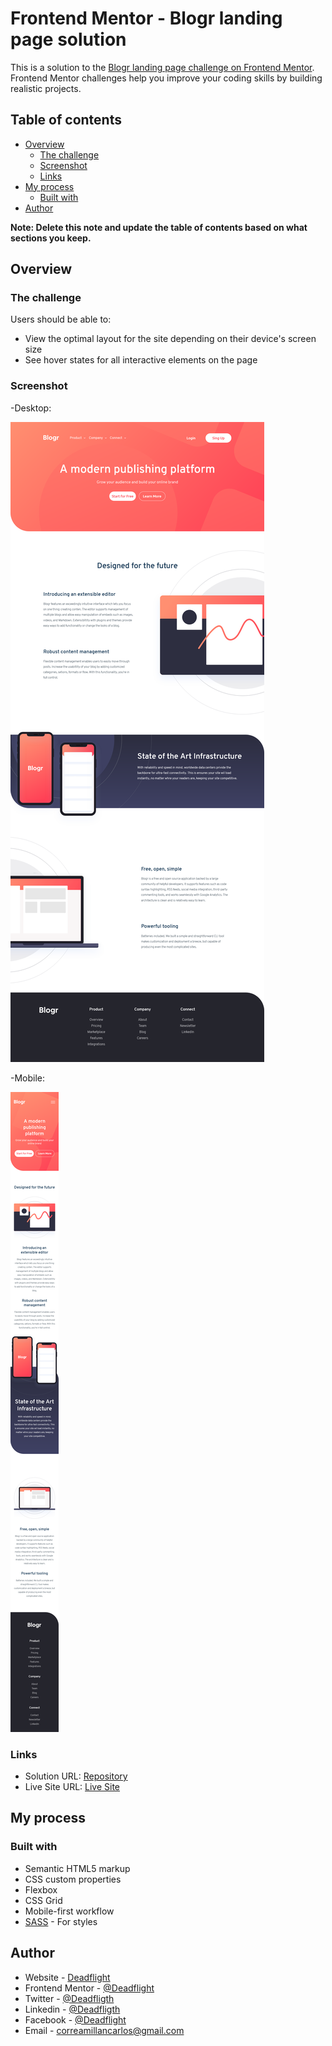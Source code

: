 # Frontend Mentor - Blogr landing page solution

This is a solution to the [Blogr landing page challenge on Frontend Mentor](https://www.frontendmentor.io/challenges/blogr-landing-page-EX2RLAApP). Frontend Mentor challenges help you improve your coding skills by building realistic projects. 

## Table of contents

- [Overview](#overview)
  - [The challenge](#the-challenge)
  - [Screenshot](#screenshot)
  - [Links](#links)
- [My process](#my-process)
  - [Built with](#built-with)
- [Author](#author)

**Note: Delete this note and update the table of contents based on what sections you keep.**

## Overview

### The challenge

Users should be able to:

- View the optimal layout for the site depending on their device's screen size
- See hover states for all interactive elements on the page

### Screenshot

-Desktop:

![](./app/images/desktopScreenshot.png)

-Mobile:

![](./app/images/mobileScreenshot.png)

### Links

- Solution URL: [Repository](https://github.com/Deadflight/blogr)
- Live Site URL: [Live Site](https://deadflight.github.io/blogr/)

## My process

### Built with

- Semantic HTML5 markup
- CSS custom properties
- Flexbox
- CSS Grid
- Mobile-first workflow
- [SASS](https://sass-lang.com/) - For styles

## Author

- Website - [Deadflight](https://deadflight.github.io/portfolio/)
- Frontend Mentor - [@Deadflight](https://www.frontendmentor.io/profile/Deadflight)
- Twitter - [@Deadfligth](https://twitter.com/Deadfligth)
- Linkedin - [@Deadfligth](https://www.linkedin.com/in/deadflight/)
- Facebook - [@Deadflight](https://www.facebook.com/Carlos-Correa-105811761669254)
- Email - correamillancarlos@gmail.com
